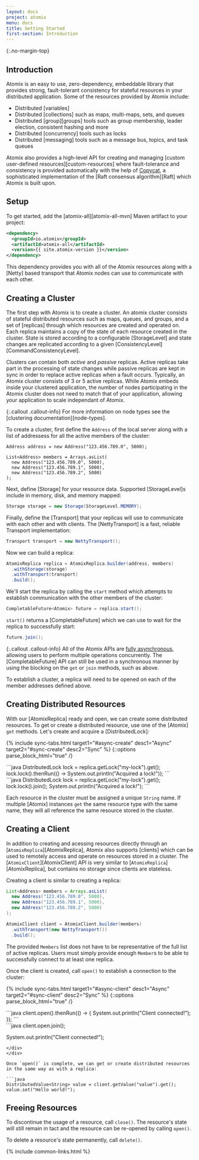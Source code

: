 ```yaml
---
layout: docs
project: atomix
menu: docs
title: Getting Started
first-section: Introduction
---
```


{:.no-margin-top}
## Introduction

Atomix is an easy to use, zero-dependency, embeddable library that provides strong, fault-tolerant consistency for stateful resources in your distributed application. Some of the resources provided by Atomix include:

* Distributed [variables]
* Distributed [collections] such as maps, multi-maps, sets, and queues
* Distributed [group][groups] tools such as group membership, leader election, consistent hashing and more
* Distributed [concurrency] tools such as locks
* Distributed [messaging] tools such as a message bus, topics, and task queues

Atomix also provides a high-level API for creating and managing [custom user-defined resources][custom-resources] where fault-tolerance and consistency is provided automatically with the help of [Copycat](/copycat), a sophisticated implementation of the [Raft consensus algorithm][Raft] which Atomix is built upon.

## Setup

To get started, add the [atomix-all][atomix-all-mvn] Maven artifact to your project:

```xml
<dependency>
  <groupId>io.atomix</groupId>
  <artifactId>atomix-all</artifactId>
  <version>{{ site.atomix-version }}</version>
</dependency>
```

This dependency provides you with all of the Atomix resources along with a [Netty] based transport that Atomix nodes can use to communicate with each other.

## Creating a Cluster

The first step with Atomix is to create a cluster. An atomix cluster consists of stateful distributed resources such as maps, queues, and groups, and a set of [replicas] through which resources are created and operated on. Each replica maintains a copy of the state of each resource created in the cluster. State is stored according to a configurable [StorageLevel] and state changes are replicated according to a given [ConsistencyLevel][CommandConsistencyLevel]. 

Clusters can contain both *active* and *passive* replicas. Active replicas take part in the processing of state changes while passive replicas are kept in sync in order to replace active replicas when a fault occurs. Typically, an Atomix cluster consists of 3 or 5 active replicas. While Atomix embeds inside your clustered application, the number of nodes participating in the Atomix cluster does not need to match that of your application, allowing your application to scale independant of Atomix.

{:.callout .callout-info}
For more information on node types see the [clustering documentation][node-types].

To create a cluster, first define the `Address` of the local server along with a list of addressess for all the active members of the cluster:

```
Address address = new Address("123.456.789.0", 5000);

List<Address> members = Arrays.asList(
  new Address("123.456.789.0", 5000),
  new Address("123.456.789.1", 5000),
  new Address("123.456.789.2", 5000)
);
```

Next, define [Storage] for your resource data. Supported [StorageLevel]s include in memory, disk, and memory mapped:

```java
Storage storage = new Storage(StorageLevel.MEMORY);
```

Finally, define the [Transport] that your replicas will use to communicate with each other and with clients. The [NettyTransport] is a fast, reliable Transport implementation:

```java
Transport transport = new NettyTransport();
```

Now we can build a replica:

```java
AtomixReplica replica = AtomixReplica.builder(address, members)
  .withStorage(storage)
  .withTransport(transport)
  .build();
```

We'll start the replica by calling the `start` method which attempts to establish communication with the other members of the cluster:

```java
CompletableFuture<Atomix> future = replica.start();
```

`start()` returns a [CompletableFuture] which we can use to wait for the replica to successfully start:

```java
future.join();
```

{:.callout .callout-info}
All of the Atomix APIs are [fully asynchronous](/atomix/docs/threading-model/#asynchronous-api-usage), allowing users to perform multiple operations concurrently. The [CompletableFuture] API can still be used in a synchronous manner by using the blocking on the `get` or `join` methods, such as above.

To establish a cluster, a replica will need to be opened on each of the member addresses defined above.

## Creating Distributed Resources

With our [AtomixReplica] ready and open, we can create some distributed resources. To get or create a distributed resource, use one of the [Atomix] `get` methods. Let's create and acquire a [DistributedLock]:

{% include sync-tabs.html target1="#async-create" desc1="Async" target2="#sync-create" desc2="Sync" %}
{::options parse_block_html="true" /}
<div class="tab-content">
<div class="tab-pane active" id="async-create">
```java
DistributedLock lock = replica.getLock("my-lock").get();
lock.lock().thenRun(() -> System.out.println("Acquired a lock!"));
```
</div>
<div class="tab-pane" id="sync-create">
```java
DistributedLock lock = replica.getLock("my-lock").get();
lock.lock().join();
System.out.println("Acquired a lock!");
```
</div>
</div>

Each resource in the cluster must be assigned a unique `String` name. If multiple [Atomix] instances `get` the same resource type with the same name, they will all reference the same resource stored in the cluster.

## Creating a Client

In addition to creating and acessing resources directly through an [`AtomixReplica`][AtomixReplica], Atomix also supports [clients] which can be used to remotely access and operate on resources stored in a cluster. The [`AtomixClient`][AtomixClient] API is very similar to [`AtomixReplica`][AtomixReplica], but contains no storage since clients are stateless.

Creating a client is similar to creating a replica:

```java
List<Address> members = Arrays.asList(
  new Address("123.456.789.0", 5000),
  new Address("123.456.789.1", 5000),
  new Address("123.456.789.2", 5000)
);

AtomixClient client = AtomixClient.builder(members)
  .withTransport(new NettyTransport())
  .build();
```

The provided `Members` list does not have to be representative of the full list of active replicas. Users must simply provide enough `Member`s to be able to successfully connect to at least one replica.

Once the client is created, call `open()` to establish a connection to the cluster:

{% include sync-tabs.html target1="#async-client" desc1="Async" target2="#sync-client" desc2="Sync" %}
{::options parse_block_html="true" /}
<div class="tab-content">
<div class="tab-pane active" id="async-client">
```java
client.open().thenRun(() -> {
  System.out.println("Client connected!");
});
```
</div>
<div class="tab-pane" id="sync-client">
```java
client.open.join();

System.out.println("Client connected!");
```
</div>
</div>

Once `open()` is complete, we can get or create distributed resources in the same way as with a replica:

```java
DistributedValue<String> value = client.getValue("value").get();
value.set("Hello world!");
```

## Freeing Resources

To discontinue the usage of a resource, call `close()`. The resource's state will still remain in tact and the resource can be re-opened by calling `open()`.

To delete a resource's state permanently, call `delete()`.

{% include common-links.html %}